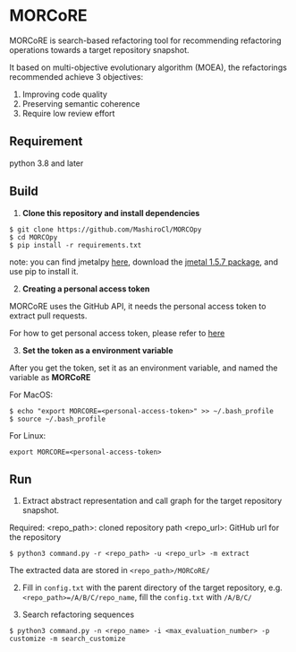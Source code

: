# MORCoRE

MORCoRE is search-based refactoring tool for recommending refactoring operations towards a target repository snapshot.

It based on multi-objective evolutionary algorithm (MOEA), the refactorings recommended achieve 3 objectives:
1. Improving code quality
2. Preserving semantic coherence
3. Require low review effort


## Requirement
python 3.8 and later

## Build
1. **Clone this repository and install dependencies**

```
$ git clone https://github.com/MashiroCl/MORCOpy
$ cd MORCOpy
$ pip install -r requirements.txt
```
note: you can find jmetalpy [here](https://github.com/jMetal/jMetalPy), download the [jmetal 1.5.7 package](https://github.com/jMetal/jMetalPy/releases/tag/v1.5.7), and use pip to install it.


2. **Creating a personal access token**

MORCoRE uses the GitHub API, it needs the personal access token to extract pull requests.

For how to get personal access token, please refer to [here](https://docs.github.com/en/authentication/keeping-your-account-and-data-secure/creating-a-personal-access-token)

3. **Set the token as a environment variable**

After you get the token, set it as an environment variable, and named the variable as **MORCoRE**

For MacOS:
```
$ echo "export MORCORE=<personal-access-token>" >> ~/.bash_profile
$ source ~/.bash_profile
```

For Linux:
```
export MORCORE=<personal-access-token>
```


## Run
1. Extract abstract representation and call graph for the target repository snapshot.

Required: <repo_path>: cloned repository path <repo_url>: GitHub url for the repository

```
$ python3 command.py -r <repo_path> -u <repo_url> -m extract
```

The extracted data are stored in `<repo_path>/MORCoRE/`

2. Fill in `config.txt` with the parent directory of the target repository, e.g. `<repo_path>=/A/B/C/repo_name`, fill the `config.txt` with `/A/B/C/`

3. Search refactoring sequences
```
$ python3 command.py -n <repo_name> -i <max_evaluation_number> -p customize -m search_customize
```

